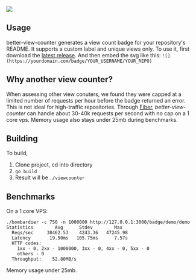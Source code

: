 ![](http://counter.gofiber.io/badge/hi019/better-view-counter)

## Usage
better-view-counter generates a view count badge for your repository's README. It supports a custom label and unique views only. To use it, first download the [latest release](https://github.com/hi019/better-view-counter/releases). And then embed the svg like this: `![](https://yourdomain.com/badge/YOUR_USERNAME/YOUR_REPO)`


## Why another view counter?
When assessing other view conuters, we found they were capped at a limited number of requests per hour before the badge returned an error. This is not ideal for high-traffic repositories. Through [Fiber](https://gofiber.io), *better-view-counter* can handle about 30-40k requests per second with no cap on a 1 core vps. Memory usage also stays under 25mb during benchmarks.

## Building 
To build,
1. Clone project, cd into directory
2. `go build`
3. Result will be `./viewcounter`

## Benchmarks
On a 1 core VPS:

```
./bombardier -c 750 -n 1000000 http://127.0.0.1:3000/badge/demo/demo
Statistics        Avg      Stdev        Max
  Reqs/sec     38462.53    4243.36   47245.98
  Latency       19.50ms   105.75ms      7.57s
  HTTP codes:
    1xx - 0, 2xx - 1000000, 3xx - 0, 4xx - 0, 5xx - 0
    others - 0
  Throughput:    52.80MB/s
```

Memory usage under 25mb.
